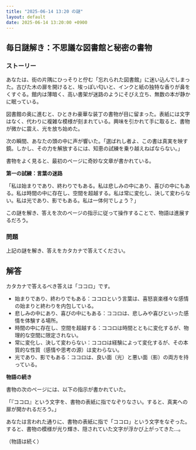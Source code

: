 ```yaml
---
title: "2025-06-14 13:20 の謎"
layout: default
date: 2025-06-14 13:20:00 +0900
---
```

## 毎日謎解き：不思議な図書館と秘密の書物

### ストーリー

あなたは、街の片隅にひっそりと佇む「忘れられた図書館」に迷い込んでしまった。古びた木の扉を開けると、埃っぽい匂いと、インクと紙の独特な香りが鼻をくすぐる。館内は薄暗く、高い書架が迷路のようにそびえ立ち、無数の本が静かに眠っている。

図書館の奥に進むと、ひときわ豪華な装丁の書物が目に留まった。表紙には文字はなく、代わりに複雑な模様が刻まれている。興味を引かれて手に取ると、書物が微かに震え、光を放ち始めた。

次の瞬間、あなたの頭の中に声が響いた。「選ばれし者よ、この書は真実を映す鏡。しかし、その力を解放するには、知恵の試練を乗り越えねばならない。」

書物をよく見ると、最初のページに奇妙な文章が書かれている。

**第一の試練：言葉の迷路**

「私は始まりであり、終わりでもある。私は悲しみの中にあり、喜びの中にもある。私は時間の中に存在し、空間を超越する。私は常に変化し、決して変わらない。私は光であり、影でもある。私は一体何でしょう？」

この謎を解き、答えを次のページの指示に従って操作することで、物語は進展するだろう。

### 問題

上記の謎を解き、答えをカタカナで答えてください。

## 解答

カタカナで答えるべき答えは「ココロ」です。

*   始まりであり、終わりでもある：ココロという言葉は、喜怒哀楽様々な感情の始まりと終わりを内包している。
*   悲しみの中にあり、喜びの中にもある：ココロは、悲しみや喜びといった感情を体験する場所。
*   時間の中に存在し、空間を超越する：ココロは時間とともに変化するが、物理的な空間に限定されない。
*   常に変化し、決して変わらない：ココロは経験によって変化するが、その本質的な性質（感情や思考の源）は変わらない。
*   光であり、影でもある：ココロは、良い面（光）と悪い面（影）の両方を持っている。

**物語の続き**

書物の次のページには、以下の指示が書かれていた。

「『ココロ』という文字を、書物の表紙に指でなぞりなさい。すると、真実への扉が開かれるだろう。」

あなたは言われた通りに、書物の表紙に指で「ココロ」という文字をなぞった。すると、書物の模様が光り輝き、隠されていた文字が浮かび上がってきた…。

（物語は続く）
